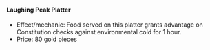#### Laughing Peak Platter

- Effect/mechanic: Food served on this platter grants advantage on Constitution checks against environmental cold for 1 hour.
- Price: 80 gold pieces